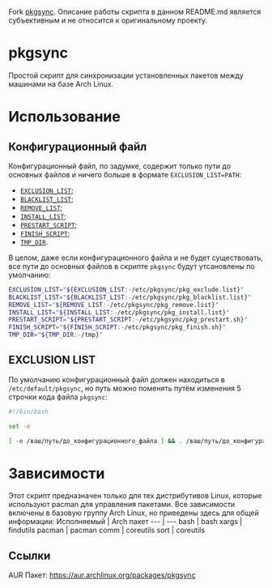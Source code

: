 Fork [pkgsync](https://github.com/moparisthebest/pkgsync). Описание работы скрипта в данном README.md является субъективным и не относится к оригинальному проекту. 

# pkgsync
Простой скрипт для синхронизации установленных пакетов между машинами на базе Arch Linux.

# Использование

## Конфигурационный файл
Конфигурационный файл, по задумке, содержит только пути до основных файлов и ничего больше в формате `EXCLUSION_LIST=PATH`:

- [`EXCLUSION_LIST`](##EXCLUSION_LIST);
- [`BLACKLIST_LIST`](##BLACKLIST_LIST); 
- [`REMOVE_LIST`](##REMOVE_LIST); 
- [`INSTALL_LIST`](##INTSALL_LIST); 
- [`PRESTART_SCRIPT`](##PRESTART_SCRIPT);
- [`FINISH_SCRIPT`](##FINISH_SCRIPT);
- [`TMP_DIR`](##TMP_DIR).

В целом, даже если конфигурационного файла и не будет существовать, все пути до основных файлов в скрипте `pkgsync` будут утсановлены по умолчанию:

```bash
EXCLUSION_LIST="${EXCLUSION_LIST:-/etc/pkgsync/pkg_exclude.list}"
BLACKLIST_LIST="${BLACKLIST_LIST:-/etc/pkgsync/pkg_blacklist.list}"
REMOVE_LIST="${REMOVE_LIST:-/etc/pkgsync/pkg_remove.list}"
INSTALL_LIST="${INSTALL_LIST:-/etc/pkgsync/pkg_install.list}"
PRESTART_SCRIPT="${PRESTART_SCRIPT:-/etc/pkgsync/pkg_prestart.sh}"
FINISH_SCRIPT="${FINISH_SCRIPT:-/etc/pkgsync/pkg_finish.sh}"
TMP_DIR="${TMP_DIR:-/tmp}"
```
## EXCLUSION LIST

По умолчанию конфигурационный файл должен находиться в `/etc/default/pkgsync`, но путь можно поменять путём изменения 5 строчки кода файла `pkgsync`:

```bash
#!/bin/bash

set -e

[ -e /ваш/путь/до_конфигурационного_файла ] && . /ваш/путь/до_конфигурационного_файла
```

# Зависимости
Этот скрипт предназначен только для тех дистрибутивов Linux, которые используют pacman для управления пакетами. Все зависимости включены в базовую группу Arch Linux, но приведены здесь для общей информации:
Исполняемый | Arch пакет
--- | ---
bash | bash
xargs | findutils
pacman | pacman
comm | coreutils
sort | coreutils

## Ссылки
AUR Пакет: https://aur.archlinux.org/packages/pkgsync
